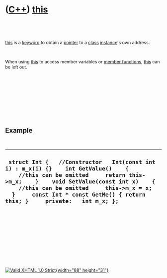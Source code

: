 



 

 

 

 

 

([C++](Cpp.htm)) [this](CppThis.htm)
====================================

 

 

[this](CppThis.htm) is a [keyword](CppKeyword.htm) to obtain a
[pointer](CppPointer.htm) to a [class](CppClass.htm)
[instance](CppInstance.htm)'s own address.

 

When using [this](CppThis.htm) to access member variables or [member
functions](CppMemberFunction.htm), [this](CppThis.htm) can be left out.

 

 

 

 

 

Example
-------

 

  -------------------------------------------------------------------------------------------------------------------------------------------------------------------------------------------------------------------------------------------------------------------------------------------------------------
  ` struct Int {   //Constructor   Int(const int i) : m_x(i) {}    int GetValue()    {      //this can be omitted     return this->m_x;    }    void SetValue(const int x)    {      //this can be omitted     this->m_x = x;    }     const Int * const GetMe() { return this; }     private:   int m_x; };`
  -------------------------------------------------------------------------------------------------------------------------------------------------------------------------------------------------------------------------------------------------------------------------------------------------------------

 

 

 

 

 





 

[![Valid XHTML 1.0 Strict](valid-xhtml10.png){width="88"
height="31"}](http://validator.w3.org/check?uri=referer)
